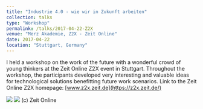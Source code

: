 ```yaml
---
title: "Industrie 4.0 - wie wir in Zukunft arbeiten"
collection: talks
type: "Workshop"
permalink: /talks/2017-04-22-Z2X
venue: "Merz Akademie, Z2X - Zeit Online"
date: 2017-04-22
location: "Stuttgart, Germany"
---
```


I held a workshop on the work of the future with a wonderful crowd of young thinkers at the Zeit Online Z2X event in Stuttgart. Throughout the workshop, the participants developed very interesting and valuable ideas for technological solutions benefitting future work scenarios.
Link to the Zeit Online Z2X homepage: [www.z2x.zeit.de](https://z2x.zeit.de/)

![](https://smsiscum.github.io/images/Z2X_Workshop.jpg)
![](https://smsiscum.github.io/images/Z2X_Workshop_Programm.jpg)
(c) Zeit Online

